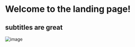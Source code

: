 # Welcome to the landing page!

## subtitles are great 

![image](https://user-images.githubusercontent.com/48334573/215777149-ce1e26c9-9dcc-4fcd-b982-5a45347a9ce4.png)
